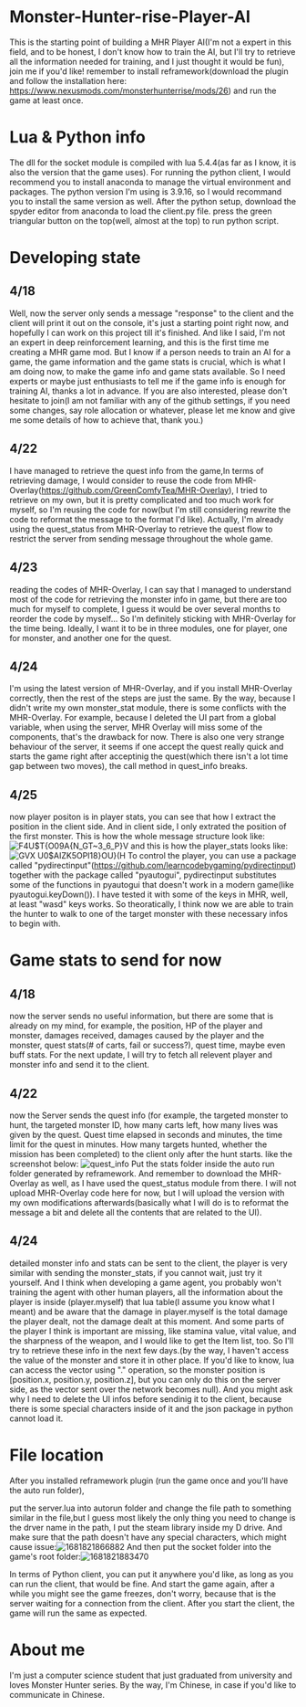 # Monster-Hunter-rise-Player-AI
This is the starting point of building a MHR Player AI(I'm not a expert in this field, and to be honest, I don't know how to train the AI, but I'll try to retrieve all the information needed for training, and I just thought it would be fun), join me if you'd like!
remember to install reframework(download the plugin and follow the installation here: https://www.nexusmods.com/monsterhunterrise/mods/26) and run the game at least once.
# Lua & Python info
The dll for the socket module is compiled with lua 5.4.4(as far as I know, it is also the version that the game uses).
For running the python client, I would recommend you to install anaconda to manage the virtual environment and packages. The python version I'm using is 3.9.16, so I would recommand you to install the same version as well. After the python setup, download the spyder editor from anaconda to load the client.py file. press the green triangular button on the top(well, almost at the top) to run python script.
# Developing state
## 4/18
Well, now the server only sends a message "response" to the client and the client will print it out on the console, it's just a starting point right now, and hopefully I can work on this project till it's finished. And like I said, I'm not an expert in deep reinforcement learning, and this is the first time me creating a MHR game mod. But I know if a person needs to train an AI for a game, the game information and the game stats is crucial, which is what I am doing now, to make the game info and game stats available. So I need experts or maybe just enthusiasts to tell me if the game info is enough for training AI, thanks a lot in advance. If you are also interested, please don't hesitate to join(I am not familiar with any of the github settings, if you need some changes, say role allocation or whatever, please let me know and give me some details of how to achieve that, thank you.)
## 4/22
I have managed to retrieve the quest info from the game,In terms of retrieving damage, I would consider to reuse the code from MHR-Overlay(https://github.com/GreenComfyTea/MHR-Overlay), I tried to retrieve on my own, but it is pretty complicated and too much work for myself, so I'm reusing the code for now(but I'm still considering rewrite the code to reformat the message to the format I'd like). Actually, I'm already using the quest_status from MHR-Overlay to retrieve the quest flow to restrict the server from sending message throughout the whole game.
## 4/23
reading the codes of MHR-Overlay, I can say that I managed to understand most of the code for retrieving the monster info in game, but there are too much for myself to complete, I guess it would be over several months to reorder the code by myself... So I'm definitely sticking with MHR-Overlay for the time being. Ideally, I want it to be in three modules, one for player, one for monster, and another one for the quest.
## 4/24
I'm using the latest version of MHR-Overlay, and if you install MHR-Overlay correctly, then the rest of the steps are just the same. By the way, because I didn't write my own monster_stat module, there is some conflicts with the MHR-Overlay. For example, because I deleted the UI part from a global variable, when using the server, MHR Overlay will miss some of the components, that's the drawback for now. There is also one very strange behaviour of the server, it seems if one accept the quest really quick and starts the game right after acceptinig the quest(which there isn't a lot time gap between two moves), the call method in quest_info breaks.
## 4/25
now player positon is in player stats, you can see that how I extract the position in the client side. And in client side, I only extrated the position of the first monster. This is how the whole message structure look like:
![F4U$T{O09A{N_GT~3_6_P}V](https://user-images.githubusercontent.com/66408806/234291238-a090806c-b80d-4a67-97e1-8cbd144b9ba5.png)
and this is how the player_stats looks like:
![GVX U0$AIZK5OPI18}OU}(H](https://user-images.githubusercontent.com/66408806/234291572-d47187eb-1b3f-4fd1-9647-1f6e417ab1c3.png)
To control the player, you can use a package called "pydirectinput"(https://github.com/learncodebygaming/pydirectinput) together with the package called "pyautogui", pydirectinput substitutes some of the functions in pyautogui that doesn't work in a modern game(like pyautogui.keyDown()). I have tested it with some of the keys in MHR, well, at least "wasd" keys works. So theoratically, I think now we are able to train the hunter to walk to one of the target monster with these necessary infos to begin with. 

# Game stats to send for now
## 4/18
now the server sends no useful information, but there are some that is already on my mind, for example, the position, HP of the player and monster, damages received, damages caused by the player and the monster, quest stats(# of carts, fail or success?), quest time, maybe even buff stats. For the next update, I will try to fetch all relevent player and monster info and send it to the client.
## 4/22
now the Server sends the quest info (for example, the targeted monster to hunt, the targeted monster ID, how many carts left, how many lives was given by the quest. Quest time elapsed in seconds and minutes, the time limit for the quest in minutes. How many targets hunted, whether the mission has been completed) to the client only after the hunt starts. like the screenshot below:
![quest_info](https://user-images.githubusercontent.com/66408806/233784558-668e0914-aac6-4413-a345-ae1d79be571c.png)
Put the stats folder inside the auto run folder generated by reframework. And remember to download the MHR-Overlay as well, as I have used the quest_status module from there. I will not upload MHR-Overlay code here for now, but I will upload the version with my own modifications afterwards(basically what I will do is to reformat the message a bit and delete all the contents that are related to the UI).
## 4/24
detailed monster info and stats can be sent to the client, the player is very similar with sending the monster_stats, if you cannot wait, just try it yourself. And I think when developing a game agent, you probably won't training the agent with other human players, all the information about the player is inside (player.myself) that lua table(I assume you know what I meant) and be aware that the damage in player.myself is the total damage the player dealt, not the damage dealt at this moment. And some parts of the player I think is important are missing, like stamina value, vital value, and the sharpness of the weapon, and I would like to get the Item list, too. So I'll try to retrieve these info in the next few days.(by the way, I haven't access the value of the monster and store it in other place. If you'd like to know, lua can access the vector using "." operation, so the monster position is [position.x, position.y, position.z], but you can only do this on the server side, as the vector sent over the network becomes null). And you might ask why I need to delete the UI infos before sendinig it to the client, because there is some special characters inside of it and the json package in python cannot load it.

# File location
After you installed reframework plugin (run the game once and you'll have the auto run folder),

put the server.lua into autorun folder and change the file path to something similar in the file,but I guess most likely the only thing you need to change is the drver name in the path, I put the steam library inside my D drive. And make sure that the path doesn't have any special characters, which might cause issue:![1681821866882](https://user-images.githubusercontent.com/66408806/232782011-d4037919-3eb0-4b0e-ad47-847b63baefe0.png)
And then put the socket folder into the game's root folder:![1681821883470](https://user-images.githubusercontent.com/66408806/232782156-2af22a25-0c5c-4ac6-9240-41b62e2c208a.png)

In terms of Python client, you can put it anywhere you'd like, as long as you can run the client, that would be fine.
And start the game again, after a while you might see the game freezes, don't worry, because that is the server waiting for a connection from the client. After you start the client, the game will run the same as expected.
# About me
I'm just a computer science student that just graduated from university and loves Monster Hunter series. By the way, I'm Chinese, in case if you'd like to communicate in Chinese.

